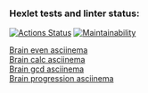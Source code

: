 ### Hexlet tests and linter status:
[![Actions Status](https://github.com/flater1c/qa-auto-engineer-javascript-project-44/actions/workflows/hexlet-check.yml/badge.svg)](https://github.com/flater1c/qa-auto-engineer-javascript-project-44/actions) [![Maintainability](https://api.codeclimate.com/v1/badges/29e6d92ad2520740ea63/maintainability)](https://codeclimate.com/github/flater1c/qa-auto-engineer-javascript-project-44/maintainability)

<a href="https://asciinema.org/a/0Ads5U1nO3B2RIkwOH9CnxTQu">Brain even asciinema</a><br>
<a href="https://asciinema.org/a/j1wyAIQ3mPAZbFji0vGcFo2Lp">Brain calc asciinema</a><br>
<a href="https://asciinema.org/a/AAu12DdHgew9a6JBNRkDScuza">Brain gcd asciinema</a><br>
<a href="https://asciinema.org/a/27D6aB0kGkOZsV7FgOFgcIJWy">Brain progression asciinema</a><br>
